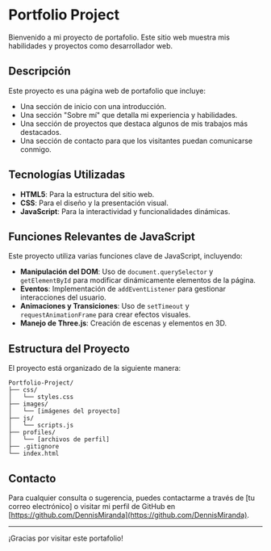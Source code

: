 # Portfolio Project

Bienvenido a mi proyecto de portafolio. Este sitio web muestra mis habilidades y proyectos como desarrollador web.

## Descripción

Este proyecto es una página web de portafolio que incluye:

- Una sección de inicio con una introducción.
- Una sección "Sobre mí" que detalla mi experiencia y habilidades.
- Una sección de proyectos que destaca algunos de mis trabajos más destacados.
- Una sección de contacto para que los visitantes puedan comunicarse conmigo.

## Tecnologías Utilizadas

- **HTML5**: Para la estructura del sitio web.
- **CSS**: Para el diseño y la presentación visual.
- **JavaScript**: Para la interactividad y funcionalidades dinámicas.

## Funciones Relevantes de JavaScript

Este proyecto utiliza varias funciones clave de JavaScript, incluyendo:

- **Manipulación del DOM**: Uso de `document.querySelector` y `getElementById` para modificar dinámicamente elementos de la página.
- **Eventos**: Implementación de `addEventListener` para gestionar interacciones del usuario.
- **Animaciones y Transiciones**: Uso de `setTimeout` y `requestAnimationFrame` para crear efectos visuales.
- **Manejo de Three.js**: Creación de escenas y elementos en 3D.

## Estructura del Proyecto

El proyecto está organizado de la siguiente manera:

```
Portfolio-Project/
├── css/
│   └── styles.css
├── images/
│   └── [imágenes del proyecto]
├── js/
│   └── scripts.js
├── profiles/
│   └── [archivos de perfil]
├── .gitignore
└── index.html
```

## Contacto

Para cualquier consulta o sugerencia, puedes contactarme a través de [tu correo electrónico] o visitar mi perfil de GitHub en [https://github.com/DennisMiranda](https://github.com/DennisMiranda).

---

¡Gracias por visitar este portafolio!
